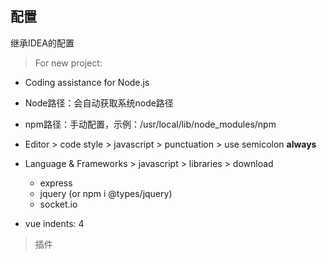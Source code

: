 
## 配置

继承IDEA的配置

> For new project:

- Coding assistance for Node.js
- Node路径：会自动获取系统node路径
- npm路径：手动配置，示例：/usr/local/lib/node_modules/npm
- Editor > code style > javascript > punctuation > use semicolon **always**
- Language & Frameworks > javascript > libraries > download
  - express
  - jquery (or npm i @types/jquery)
  - socket.io

- vue indents: 4

> 插件

